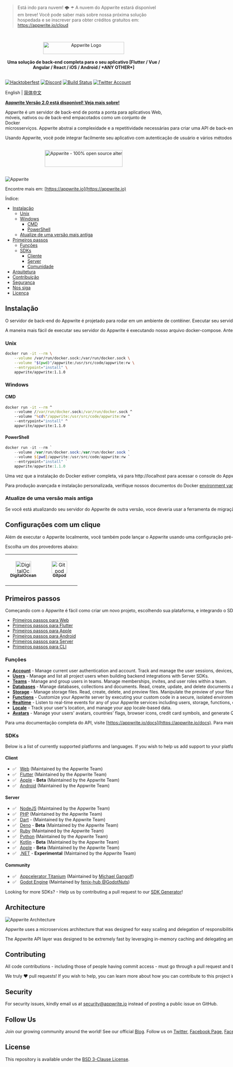 > Está indo para nuvem! 🌩 ☂️
> A nuvem do Appwrite estará disponível em breve! Você pode saber mais sobre nossa próxima solução hospedada e se inscrever para obter créditos gratuitos em: https://appwrite.io/cloud

<br />
<p align="center">
    <a href="https://appwrite.io" target="_blank"><img width="260" height="39" src="https://appwrite.io/images/appwrite.svg" alt="Appwrite Logo"></a>
    <br />
    <br />
    <b>Uma solução de back-end completa para o seu aplicativo [Flutter / Vue / Angular / React / iOS / Android / *ANY OTHER*] </b>
    <br />
    <br />
</p>


<!-- [![Build Status](https://img.shields.io/travis/com/appwrite/appwrite?style=flat-square)](https://travis-ci.com/appwrite/appwrite) -->

[![Hacktoberfest](https://img.shields.io/static/v1?label=hacktoberfest&message=ready&color=191120&style=flat-square)](https://hacktoberfest.appwrite.io)
[![Discord](https://img.shields.io/discord/564160730845151244?label=discord&style=flat-square)](https://appwrite.io/discord?r=Github)
[![Build Status](https://img.shields.io/github/workflow/status/appwrite/appwrite/Tests?label=tests&style=flat-square)](https://github.com/appwrite/appwrite/actions)
[![Twitter Account](https://img.shields.io/twitter/follow/appwrite?color=00acee&label=twitter&style=flat-square)](https://twitter.com/appwrite)

<!-- [![Docker Pulls](https://img.shields.io/docker/pulls/appwrite/appwrite?color=f02e65&style=flat-square)](https://hub.docker.com/r/appwrite/appwrite) -->
<!-- [![Translate](https://img.shields.io/badge/translate-f02e65?style=flat-square)](docs/tutorials/add-translations.md) -->
<!-- [![Swag Store](https://img.shields.io/badge/swag%20store-f02e65?style=flat-square)](https://store.appwrite.io) -->

English | [简体中文](README-CN.md)

[**Appwrite Versão 2.0 está disponível! Veja mais sobre!**](https://medium.com/appwrite-io/announcing-console-2-0-2e0e96891cb0?source=friends_link&sk=7a82b4069778e3adc165dc026e960fe1)

Appwrite é um servidor de back-end de ponta a ponta para aplicativos Web, móveis, nativos ou de back-end empacotados como um conjunto de Docker<nobr> microsserviços. Appwrite abstrai a complexidade e a repetitividade necessárias para criar uma API de back-end moderna do zero e permite que você crie aplicativos seguros mais rapidamente.

Usando Appwrite, você pode integrar facilmente seu aplicativo com autenticação de usuário e vários métodos de login, um banco de dados para armazenar e consultar dados de usuários e equipes, armazenamento e gerenciamento de arquivos, manipulação de imagens, Cloud Functions e[mais funções](https://appwrite.io/docs).

<p align="center">
    <br />
    <a href="https://www.producthunt.com/posts/appwrite-2?utm_source=badge-top-post-badge&utm_medium=badge&utm_souce=badge-appwrite-2" target="_blank"><img src="https://api.producthunt.com/widgets/embed-image/v1/top-post-badge.svg?post_id=360315&theme=light&period=daily" alt="Appwrite - 100&#0037;&#0032;open&#0032;source&#0032;alternative&#0032;for&#0032;Firebase | Product Hunt" style="width: 250px; height: 54px;" width="250" height="54" /></a>
    <br />
    <br />
</p>

![Appwrite](public/images/github.png)

Encontre mais em: [https://appwrite.io](https://appwrite.io)

Índice:

- [Instalação](#Instalação)
  - [Unix](#unix)
  - [Windows](#windows)
    - [CMD](#cmd)
    - [PowerShell](#powershell)
  - [Atualize de uma versão mais antiga](#atualize-de-uma-versão-mais-antiga)
- [Primeiros passos](#primeiros-passos)
  - [Funções](#funções)
  - [SDKs](#sdks)
    - [Cliente](#client)
    - [Server](#server)
    - [Comunidade](#community)
- [Arquitetura](#architecture)
- [Contribuição](#contributing)
- [Segurança](#security)
- [Nos siga](#follow-us)
- [Licença](#license)

## Instalação

O servidor de back-end do Appwrite  é projetado para rodar em um ambiente de contêiner. Executar seu servidor é tão fácil quanto executar um comando de seu terminal. Você pode executar o Appwrite em seu host local usando docker-compose ou em qualquer outra ferramenta de orquestração de contêiner, como Kubernetes, Docker Swarm ou Rancher.

A maneira mais fácil de executar seu servidor do Appwrite é executando nosso arquivo docker-compose. Antes de executar o comando de instalação, certifique-se de ter
[Docker](https://www.docker.com/products/docker-desktop) instalado em sua máquina:

### Unix
  
```bash
docker run -it --rm \
    --volume /var/run/docker.sock:/var/run/docker.sock \
    --volume "$(pwd)"/appwrite:/usr/src/code/appwrite:rw \
    --entrypoint="install" \
    appwrite/appwrite:1.1.0
```

### Windows

#### CMD

```cmd
docker run -it --rm ^
    --volume //var/run/docker.sock:/var/run/docker.sock ^
    --volume "%cd%"/appwrite:/usr/src/code/appwrite:rw ^
    --entrypoint="install" ^
    appwrite/appwrite:1.1.0
```

#### PowerShell

```powershell
docker run -it --rm `
    --volume /var/run/docker.sock:/var/run/docker.sock `
    --volume ${pwd}/appwrite:/usr/src/code/appwrite:rw `
    --entrypoint="install" `
    appwrite/appwrite:1.1.0
```

Uma vez que a instalação do Docker estiver completa, vá para http://localhost para acessar o console do Appwrite a partir do seu navegador. Por favor note que em non-Linux hosts nativos, o servidor pode demorar alguns minutos para começar após a instalação.

Para produção avançada e instalação personalizada, verifique nossos documentos do Docker [environment variables](https://appwrite.io/docs/environment-variables). Você também pode usar nosso [docker-compose.yml](https://appwrite.io/install/compose) público e [.env](https://appwrite.io/install/env) arquivos para configurar manualmente um ambiente.

### Atualize de uma versão mais antiga

Se você está atualizando seu servidor do Appwrite de outra versão, voce deveria usar a ferramenta de migração do Appwrite assim que sua configuração estiver concluída. Para obter mais informações sobre isso, consulte o [Installation Docs](https://appwrite.io/docs/installation).

## Configurações com um clique

Além de executar o Appwrite localmente, você também pode lançar o Appwrite usando uma configuração pré-definida. Isso permite que você comece a trabalhar com o Appwrite rapidamente sem a instalação do Docker na sua máquina local.

Escolha um dos provedores abaixo:

<table border="0">
  <tr>
    <td align="center" width="100" height="100">
      <a href="https://marketplace.digitalocean.com/apps/appwrite">
        <img width="50" height="39" src="public/images/integrations/digitalocean-logo.svg" alt="DigitalOcean Logo" />
          <br /><sub><b>DigitalOcean</b></sub></a>
        </a>
    </td>
    <td align="center" width="100" height="100">
      <a href="https://gitpod.io/#https://github.com/appwrite/integration-for-gitpod">
        <img width="50" height="39" src="public/images/integrations/gitpod-logo.svg" alt="Gitpod Logo" />
          <br /><sub><b>Gitpod</b></sub></a>    
      </a>
    </td>
  </tr>
</table>

## Primeiros passos

Começando com o Appwrite é fácil como criar um novo projeto, escolhendo sua plataforma, e integrando o SDK em seu código. Você pode facilmente começar com sua plataforma de escolha lendo um de nossos tutorial de inicio.

- [Primeiros passos para Web](https://appwrite.io/docs/getting-started-for-web)
- [Primeiros passos para Flutter](https://appwrite.io/docs/getting-started-for-flutter)
- [Primeiros passos para Apple](https://appwrite.io/docs/getting-started-for-apple)
- [Primeiros passos para Android](https://appwrite.io/docs/getting-started-for-android)
- [Primeiros passos para Server](https://appwrite.io/docs/getting-started-for-server)
- [Primeiros passos para CLI](https://appwrite.io/docs/command-line)

### Funções

- [**Account**](https://appwrite.io/docs/client/account) - Manage current user authentication and account. Track and manage the user sessions, devices, sign-in methods, and security logs.
- [**Users**](https://appwrite.io/docs/server/users) - Manage and list all project users when building backend integrations with Server SDKs.
- [**Teams**](https://appwrite.io/docs/client/teams) - Manage and group users in teams. Manage memberships, invites, and user roles within a team.
- [**Databases**](https://appwrite.io/docs/client/databases) - Manage databases, collections and documents. Read, create, update, and delete documents and filter lists of document collections using advanced filters.
- [**Storage**](https://appwrite.io/docs/client/storage) - Manage storage files. Read, create, delete, and preview files. Manipulate the preview of your files to fit your app perfectly. All files are scanned by ClamAV and stored in a secure and encrypted way.
- [**Functions**](https://appwrite.io/docs/server/functions) - Customize your Appwrite server by executing your custom code in a secure, isolated environment. You can trigger your code on any Appwrite system event, manually or using a CRON schedule.
- [**Realtime**](https://appwrite.io/docs/realtime) - Listen to real-time events for any of your Appwrite services including users, storage, functions, databases and more.
- [**Locale**](https://appwrite.io/docs/client/locale) - Track your user's location, and manage your app locale-based data.
- [**Avatars**](https://appwrite.io/docs/client/avatars) - Manage your users' avatars, countries' flags, browser icons, credit card symbols, and generate QR codes.

Para uma documentação completa do API, visite [https://appwrite.io/docs](https://appwrite.io/docs). Para mais tutoriais, novidades e anúncios acesse nosso [blog](https://medium.com/appwrite-io) e [Servidor do Discord](https://discord.gg/GSeTUeA).

### SDKs

Below is a list of currently supported platforms and languages. If you wish to help us add support to your platform of choice, you can go over to our [SDK Generator](https://github.com/appwrite/sdk-generator) project and view our [contribution guide](https://github.com/appwrite/sdk-generator/blob/master/CONTRIBUTING.md).

#### Client

- ✅ &nbsp; [Web](https://github.com/appwrite/sdk-for-web) (Maintained by the Appwrite Team)
- ✅ &nbsp; [Flutter](https://github.com/appwrite/sdk-for-flutter) (Maintained by the Appwrite Team)
- ✅ &nbsp; [Apple](https://github.com/appwrite/sdk-for-apple) - **Beta** (Maintained by the Appwrite Team)
- ✅ &nbsp; [Android](https://github.com/appwrite/sdk-for-android) (Maintained by the Appwrite Team)

#### Server

- ✅ &nbsp; [NodeJS](https://github.com/appwrite/sdk-for-node) (Maintained by the Appwrite Team)
- ✅ &nbsp; [PHP](https://github.com/appwrite/sdk-for-php) (Maintained by the Appwrite Team)
- ✅ &nbsp; [Dart](https://github.com/appwrite/sdk-for-dart) - (Maintained by the Appwrite Team)
- ✅ &nbsp; [Deno](https://github.com/appwrite/sdk-for-deno) - **Beta** (Maintained by the Appwrite Team)
- ✅ &nbsp; [Ruby](https://github.com/appwrite/sdk-for-ruby) (Maintained by the Appwrite Team)
- ✅ &nbsp; [Python](https://github.com/appwrite/sdk-for-python) (Maintained by the Appwrite Team)
- ✅ &nbsp; [Kotlin](https://github.com/appwrite/sdk-for-kotlin) - **Beta** (Maintained by the Appwrite Team)
- ✅ &nbsp; [Apple](https://github.com/appwrite/sdk-for-apple) - **Beta** (Maintained by the Appwrite Team)
- ✅ &nbsp; [.NET](https://github.com/appwrite/sdk-for-dotnet) - **Experimental** (Maintained by the Appwrite Team)

#### Community

- ✅ &nbsp; [Appcelerator Titanium](https://github.com/m1ga/ti.appwrite) (Maintained by [Michael Gangolf](https://github.com/m1ga/))
- ✅ &nbsp; [Godot Engine](https://github.com/GodotNuts/appwrite-sdk) (Maintained by [fenix-hub @GodotNuts](https://github.com/fenix-hub))

Looking for more SDKs? - Help us by contributing a pull request to our [SDK Generator](https://github.com/appwrite/sdk-generator)!

## Architecture

![Appwrite Architecture](docs/specs/overview.drawio.svg)

Appwrite uses a microservices architecture that was designed for easy scaling and delegation of responsibilities. In addition, Appwrite supports multiple APIs (REST, WebSocket, and GraphQL-soon) to allow you to interact with your resources by leveraging your existing knowledge and protocols of choice.

The Appwrite API layer was designed to be extremely fast by leveraging in-memory caching and delegating any heavy-lifting tasks to the Appwrite background workers. The background workers also allow you to precisely control your compute capacity and costs using a message queue to handle the load. You can learn more about our architecture in the [contribution guide](CONTRIBUTING.md#architecture-1).

## Contributing

All code contributions - including those of people having commit access - must go through a pull request and be approved by a core developer before being merged. This is to ensure a proper review of all the code.

We truly ❤️ pull requests! If you wish to help, you can learn more about how you can contribute to this project in the [contribution guide](CONTRIBUTING.md).

## Security

For security issues, kindly email us at [security@appwrite.io](mailto:security@appwrite.io) instead of posting a public issue on GitHub.

## Follow Us

Join our growing community around the world! See our official [Blog](https://medium.com/appwrite-io). Follow us on [Twitter](https://twitter.com/appwrite), [Facebook Page](https://www.facebook.com/appwrite.io), [Facebook Group](https://www.facebook.com/groups/appwrite.developers/), [Dev Community](https://dev.to/appwrite) or join our live [Discord server](https://discord.gg/GSeTUeA) for more help, ideas, and discussions.

## License

This repository is available under the [BSD 3-Clause License](./LICENSE).
